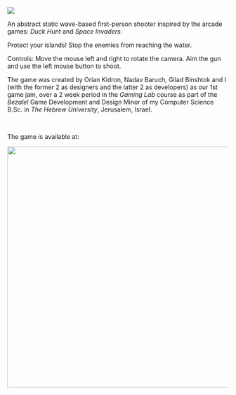![](https://img.itch.zone/aW1nLzg1MTEwMzMucG5n/original/q4lCQc.png)

An abstract static wave-based first-person shooter inspired by the arcade games: _Duck Hunt_ and _Space Invaders_.

Protect your islands!
Stop the enemies from reaching the water.

Controls:
Move the mouse left and right to rotate the camera. Aim the gun and use the left mouse button to shoot.

The game was created by Orian Kidron, Nadav Baruch, Gilad Binshtok and I (with the former 2 as designers and the latter 2 as developers) as our 1st game jam, over a 2 week period in the _Gaming Lab_ course as part of the _Bezalel_ Game Development and Design Minor of my Computer Science B.Sc. in _The Hebrew University_, Jerusalem, Israel.

<br>

The game is available at:
<p align='center'>
  <a href="https://oriank.itch.io/Flood/"><img src="https://leafo.net/igjc-presentation/itchio-logo.png" width=550/></a>
</p>
